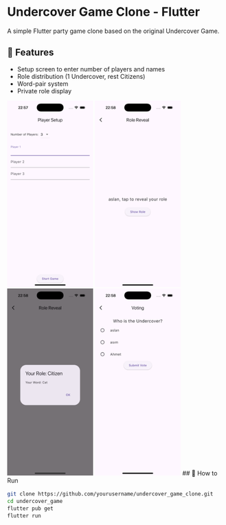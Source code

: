 # Undercover Game Clone - Flutter

A simple Flutter party game clone based on the original Undercover Game.

## 🔧 Features
- Setup screen to enter number of players and names
- Role distribution (1 Undercover, rest Citizens)
- Word-pair system
- Private role display

<img src="a.png" width="200"/>
<img src="b.png" width="200"/>
<img src="c.png" width="200"/>
<img src="d.png" width="200"/>
## 🧪 How to Run

```bash
git clone https://github.com/yourusername/undercover_game_clone.git
cd undercover_game
flutter pub get
flutter run



